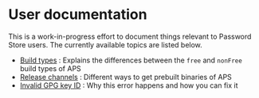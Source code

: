 # User documentation

This is a work-in-progress effort to document things relevant to Password Store users. The currently available topics are listed below.

- [Build types] : Explains the differences between the `free` and `nonFree` build types of APS
- [Release channels] : Different ways to get prebuilt binaries of APS
- [Invalid GPG key ID] : Why this error happens and how you can fix it

[build types]: build-types
[release channels]: release-channels
[invalid gpg key id]: invalid-gpg-key-id